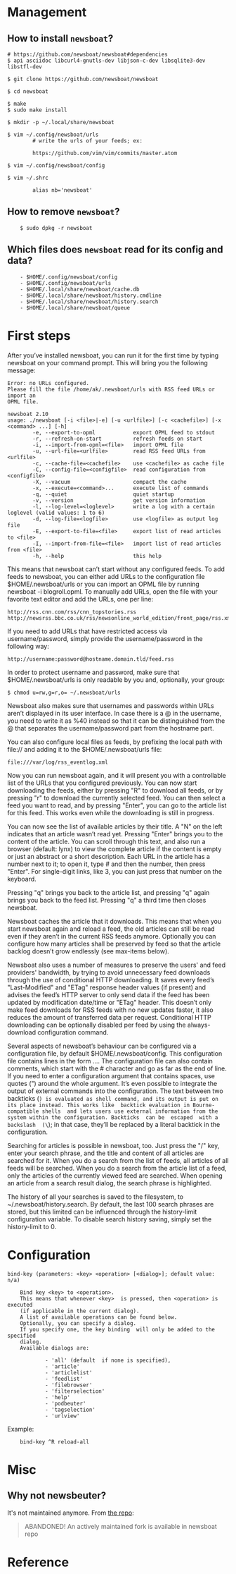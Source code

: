 # Management
## How to install `newsboat`?

    # https://github.com/newsboat/newsboat#dependencies
    $ api asciidoc libcurl4-gnutls-dev libjson-c-dev libsqlite3-dev libstfl-dev

    $ git clone https://github.com/newsboat/newsboat

    $ cd newsboat

    $ make
    $ sudo make install

    $ mkdir -p ~/.local/share/newsboat

    $ vim ~/.config/newsboat/urls
            # write the urls of your feeds; ex:

            https://github.com/vim/vim/commits/master.atom

    $ vim ~/.config/newsboat/config

    $ vim ~/.shrc

            alias nb='newsboat'

## How to remove `newsboat`?

        $ sudo dpkg -r newsboat

## Which files does `newsboat` read for its config and data?

        - $HOME/.config/newsboat/config
        - $HOME/.config/newsboat/urls
        - $HOME/.local/share/newsboat/cache.db
        - $HOME/.local/share/newsboat/history.cmdline
        - $HOME/.local/share/newsboat/history.search
        - $HOME/.local/share/newsboat/queue

#
# First steps

After you’ve  installed newsboat, you  can run it for  the first time  by typing
newsboat on your command prompt.
This will bring you the following message:

    Error: no URLs configured.
    Please fill the file /home/ak/.newsboat/urls with RSS feed URLs or import an
    OPML file.

    newsboat 2.10
    usage: ./newsboat [-i <file>|-e] [-u <urlfile>] [-c <cachefile>] [-x <command> ...] [-h]
            -e, --export-to-opml            export OPML feed to stdout
            -r, --refresh-on-start          refresh feeds on start
            -i, --import-from-opml=<file>   import OPML file
            -u, --url-file=<urlfile>        read RSS feed URLs from <urlfile>
            -c, --cache-file=<cachefile>    use <cachefile> as cache file
            -C, --config-file=<configfile>  read configuration from <configfile>
            -X, --vacuum                    compact the cache
            -x, --execute=<command>...      execute list of commands
            -q, --quiet                     quiet startup
            -v, --version                   get version information
            -l, --log-level=<loglevel>      write a log with a certain loglevel (valid values: 1 to 6)
            -d, --log-file=<logfile>        use <logfile> as output log file
            -E, --export-to-file=<file>     export list of read articles to <file>
            -I, --import-from-file=<file>   import list of read articles from <file>
            -h, --help                      this help

This means that newsboat can’t start without any configured feeds.
To add  feeds to  newsboat, you can  either add URLs  to the  configuration file
$HOME/.newsboat/urls  or you  can import  an OPML  file by  running newsboat  -i
blogroll.opml.
To manually add URLs,  open the file with your favorite text  editor and add the
URLs, one per line:

    http://rss.cnn.com/rss/cnn_topstories.rss
    http://newsrss.bbc.co.uk/rss/newsonline_world_edition/front_page/rss.xml

If  you need  to add  URLs that  have restricted  access via  username/password,
simply provide the username/password in the following way:

    http://username:password@hostname.domain.tld/feed.rss

In order to  protect username and password, make  sure that $HOME/.newsboat/urls
is only readable by you and, optionally, your group:

    $ chmod u=rw,g=r,o= ~/.newsboat/urls

Newsboat  also  makes sure  that  usernames  and  passwords within  URLs  aren’t
displayed in its user interface.
In case there  is a @ in  the username, you need  to write it as  %40 instead so
that it  can be distinguished  from the  @ that separates  the username/password
part from the hostname part.

You can also  configure local files as  feeds, by prefixing the  local path with
file:// and adding it to the $HOME/.newsboat/urls file:

    file:///var/log/rss_eventlog.xml

Now you can run newsboat again, and it will present you with a controllable list
of the URLs that you configured previously.
You can now start downloading the feeds,  either by pressing "R" to download all
feeds, or by pressing "r" to download the currently selected feed.
You can then select a feed you want to read, and by pressing "Enter", you can go
to the article list for this feed.
This works even while the downloading is still in progress.

You can now see the list of available articles by their title.
A "N" on the left indicates that an article wasn’t read yet.
Pressing "Enter" brings you to the content of the article.
You can scroll through this text, and also run a browser (default: lynx) to view
the complete  article if the  content is  empty or just  an abstract or  a short
description.
Each URL in the article has a number next to it; to open it, type # and then the
number, then press "Enter".
For single-digit links, like 3, you can just press that number on the keyboard.

Pressing "q" brings you back to the  article list, and pressing "q" again brings
you back to the feed list.
Pressing "q" a third time then closes newsboat.

Newsboat caches the article that it downloads.
This  means that  when you  start  newsboat again  and  reload a  feed, the  old
articles can still be read even if they aren’t in the current RSS feeds anymore.
Optionally you  can configure how  many articles shall  be preserved by  feed so
that the article backlog doesn’t grow endlessly (see max-items below).

Newsboat  also  uses a  number  of  measures to  preserve  the  users' and  feed
providers' bandwidth, by trying to  avoid unnecessary feed downloads through the
use of conditional HTTP downloading.
It  saves every  feed’s "Last-Modified"  and "ETag"  response header  values (if
present) and advises  the feed’s HTTP server  to only send data if  the feed has
been updated by modification date/time or "ETag" header.
This doesn’t only make feed downloads for  RSS feeds with no new updates faster,
it also reduces the amount of transferred data per request.
Conditional HTTP  downloading can be optionally  disabled per feed by  using the
always-download configuration command.

Several aspects  of newsboat’s behaviour  can be configured via  a configuration
file, by default $HOME/.newsboat/config.
This configuration file contains lines in the form <config-command> <arg1> ....
The  configuration file  can  also  contain comments,  which  start  with the  #
character and go as far as the end of line.
If you need  to enter a configuration argument that  contains spaces, use quotes
(") around the whole argument.
It’s  even possible  to  integrate  the output  of  external  commands into  the
configuration.
The text between two backticks (`) is evaluated as shell command, and its output
is put on its place instead.
This works like  backtick evaluation in Bourne-compatible shells  and lets users
use external information from the system within the configuration.
Backticks  can be  escaped  with a  backslash  (\`); in  that  case, they’ll  be
replaced by a literal backtick in the configuration.

Searching for articles is possible in newsboat, too.
Just press the "/"  key, enter your search phrase, and the  title and content of
all articles are searched for it.
When you do a  search from the list of feeds, all articles  of all feeds will be
searched.
When you do a  search from the article list of a feed,  only the articles of the
currently viewed feed are searched.
When  opening an  article from  a  search result  dialog, the  search phrase  is
highlighted.

The   history  of   all  your   searches  is   saved  to   the  filesystem,   to
~/.newsboat/history.search.
By default,  the last  100 search phrases  are stored, but  this limited  can be
influenced through the history-limit configuration variable.
To disable search history saving, simply set the history-limit to 0.

#
# Configuration

    bind-key (parameters: <key> <operation> [<dialog>]; default value: n/a)

        Bind key <key> to <operation>.
        This means that whenever <key>  is pressed, then <operation> is executed
        (if applicable in the current dialog).
        A list of available operations can be found below.
        Optionally, you can specify a dialog.
        If you specify one, the key binding  will only be added to the specified
        dialog.
        Available dialogs are:

                - 'all' (default  if none is specified),
                - 'article'
                - 'articlelist'
                - 'feedlist'
                - 'filebrowser'
                - 'filterselection'
                - 'help'
                - 'podbeuter'
                - 'tagselection'
                - 'urlview'

Example:

        bind-key ^R reload-all

#
# Misc
## Why not newsbeuter?

It's not maintained anymore.
From [the repo][1]:

   > ABANDONED! An actively maintained fork is available in newsboat repo

##
# Reference

[1]: https://github.com/akrennmair/newsbeuter
